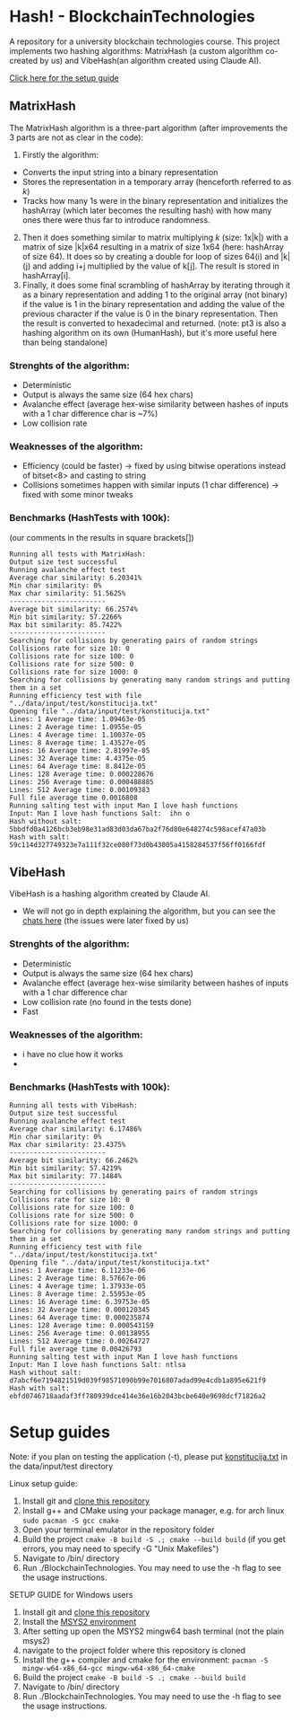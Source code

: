 # Hash! - BlockchainTechnologies
A repository for a university blockchain technologies course. 
This project implements two hashing algorithms: MatrixHash (a custom algorithm co-created by us)
and VibeHash(an algorithm created using Claude AI).

[Click here for the setup guide](#setup-guides)

[//]: # (TODO: fix readme hash description to reflect better after improvements)
## MatrixHash
The MatrixHash algorithm is a three-part algorithm (after improvements the 3 parts are not as clear in the code):
1. Firstly the algorithm:
- Converts the input string into a binary representation 
- Stores the representation in a temporary array (henceforth referred to as *k*)
- Tracks how many 1s were in the binary representation and initializes the hashArray
(which later becomes the resulting hash) with how many ones there were thus far to introduce randomness.
2. Then it does something similar to matrix multiplying *k* (size: 1x|k|) with a matrix of size |k|x64 
resulting in a matrix of size 1x64 (here: hashArray of size 64). It does so by creating a double for loop of sizes 64(i) and |k|(j)
and adding i+j multiplied by the value of k[j]. The result is stored in hashArray[i].
3. Finally, it does some final scrambling of hashArray by iterating through it as a binary representation and adding 1 to the original array (not binary)
if the value is 1 in the binary representation and adding the value of the previous character if the value is 0 in the binary representation.
Then the result is converted to hexadecimal and returned.
   (note: pt3 is also a hashing algorithm on its own (HumanHash), but it's more useful here than being standalone)

### Strenghts of the algorithm:
- Deterministic
- Output is always the same size (64 hex chars)
- Avalanche effect (average hex-wise similarity between hashes of inputs with a 1 char difference char is ~7%)
- Low collision rate

### Weaknesses of the algorithm:
- Efficiency (could be faster) -> fixed by using bitwise operations instead of bitset<8> and casting to string
- Collisions sometimes happen with similar inputs (1 char difference)  -> fixed with some minor tweaks

### Benchmarks (HashTests with 100k):
(our comments in the results in square brackets[])

```
Running all tests with MatrixHash:
Output size test successful
Running avalanche effect test
Average char similarity: 6.20341%
Min char similarity: 0%
Max char similarity: 51.5625%
------------------------
Average bit similarity: 66.2574%
Min bit similarity: 57.2266%
Max bit similarity: 85.7422%
------------------------
Searching for collisions by generating pairs of random strings
Collisions rate for size 10: 0
Collisions rate for size 100: 0
Collisions rate for size 500: 0
Collisions rate for size 1000: 0
Searching for collisions by generating many random strings and putting them in a set
Running efficiency test with file "../data/input/test/konstitucija.txt"
Opening file "../data/input/test/konstitucija.txt"
Lines: 1 Average time: 1.09463e-05
Lines: 2 Average time: 1.0955e-05
Lines: 4 Average time: 1.10037e-05
Lines: 8 Average time: 1.43527e-05
Lines: 16 Average time: 2.81997e-05
Lines: 32 Average time: 4.4375e-05
Lines: 64 Average time: 8.8412e-05
Lines: 128 Average time: 0.000228676
Lines: 256 Average time: 0.000488885
Lines: 512 Average time: 0.00109383
Full file average time 0.0016808
Running salting test with input Man I love hash functions
Input: Man I love hash functions Salt:  ihn o
Hash without salt: 5bbdfd0a4126bcb3eb98e31ad83d03da67ba2f76d80e648274c598acef47a03b
Hash with salt: 59c114d327749323e7a111f32ce080f73d0b43005a4158284537f56ff0166fdf
```

[//]: # (TODO: GRAPH FOR KONSTITUCIJA)

## VibeHash
VibeHash is a hashing algorithm created by Claude AI.

- We will not go in depth explaining the algorithm, but you can see the [chats here](https://claude.ai/share/1ce99725-f78d-4212-9ac7-555b50029023) (the issues were later fixed by us)

### Strenghts of the algorithm:
- Deterministic
- Output is always the same size (64 hex chars)
- Avalanche effect (average hex-wise similarity between hashes of inputs with a 1 char difference char
- Low collision rate (no found in the tests done)
- Fast

### Weaknesses of the algorithm:
- i have no clue how it works
- 

### Benchmarks (HashTests with 100k):
```
Running all tests with VibeHash:
Output size test successful
Running avalanche effect test
Average char similarity: 6.17486%
Min char similarity: 0%
Max char similarity: 23.4375%
------------------------
Average bit similarity: 66.2462%
Min bit similarity: 57.4219%
Max bit similarity: 77.1484%
------------------------
Searching for collisions by generating pairs of random strings
Collisions rate for size 10: 0
Collisions rate for size 100: 0
Collisions rate for size 500: 0
Collisions rate for size 1000: 0
Searching for collisions by generating many random strings and putting them in a set
Running efficiency test with file "../data/input/test/konstitucija.txt"
Opening file "../data/input/test/konstitucija.txt"
Lines: 1 Average time: 6.11233e-06
Lines: 2 Average time: 8.57667e-06
Lines: 4 Average time: 1.37933e-05
Lines: 8 Average time: 2.55953e-05
Lines: 16 Average time: 6.39753e-05
Lines: 32 Average time: 0.000120345
Lines: 64 Average time: 0.000235874
Lines: 128 Average time: 0.000543159
Lines: 256 Average time: 0.00138955
Lines: 512 Average time: 0.00264727
Full file average time 0.00426793
Running salting test with input Man I love hash functions
Input: Man I love hash functions Salt: ntlsa
Hash without salt: d7abcf6e7194821519d039f98571090b99e7016807adad99e4cdb1a895e621f9
Hash with salt: ebfd0746718aadaf3ff780939dce414e36e16b2043bcbe640e9698dcf71826a2
```

[//]: # (TODO: setup guide)
# Setup guides
Note: if you plan on testing the application (-t), please put [konstitucija.txt](https://bit.ly/33nYy2v) in the data/input/test directory

Linux setup guide:
1. Install git and [clone this repository](https://docs.github.com/en/repositories/creating-and-managing-repositories/cloning-a-repository)
2. Install g++ and CMake using your package manager, e.g. for arch linux `sudo pacman -S gcc cmake`
3. Open your terminal emulator in the repository folder
4. Build the project `cmake -B build -S .; cmake --build build` (if you get errors, you may need to specify -G "Unix Makefiles")
5. Navigate to /bin/ directory
6. Run ./BlockchainTechnologies. You may need to use the -h flag to see the usage instructions.

SETUP GUIDE for Windows users
1. Install git and [clone this repository](https://docs.github.com/en/repositories/creating-and-managing-repositories/cloning-a-repository)
2. Install the [MSYS2 environment](https://www.msys2.org/)
3. After setting up open the MSYS2 mingw64 bash terminal (not the plain msys2)
4. navigate to the project folder where this repository is cloned
5. Install the g++ compiler and cmake for the environment: `pacman -S mingw-w64-x86_64-gcc mingw-w64-x86_64-cmake`
6. Build the project `cmake -B build -S .; cmake --build build`
7. Navigate to /bin/ directory
8. Run ./BlockchainTechnologies. You may need to use the -h flag to see the usage instructions.
